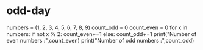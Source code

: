 # odd-day
numbers = (1, 2, 3, 4, 5, 6, 7, 8, 9)
count_odd = 0
count_even = 0 
for x in numbers: 
    if not x % 2: 
        count_even+=1 
else:
    count_odd+=1
    print("Number of even numbers :",count_even)
    print("Number of odd numbers :",count_odd)

